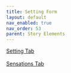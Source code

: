 ```yaml
---
title: Setting Form
layout: default
nav_enabled: true
nav_order: 53
parent: Story Elements
---
```


[Setting Tab](Setting_Tab.md) <br/><br/>
[Sensations Tab](Sensations_Tab.md) <br/><br/>
